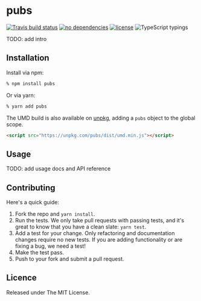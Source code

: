 # pubs

[![Travis build status](https://img.shields.io/travis/martinandert/pubs/master.svg)](https://travis-ci.org/martinandert/pubs)
[![no dependencies](https://img.shields.io/badge/dependencies-none-brightgreen.svg)](https://npmjs.com/package/pubs)
[![license](https://img.shields.io/github/license/martinandert/pubs.svg)](https://github.com/martinandert/pubs/blob/master/LICENSE.txt)
![TypeScript typings](https://img.shields.io/badge/types-TypeScript-blue.svg)

TODO: add intro

## Installation

Install via npm:

```bash
% npm install pubs
```

Or via yarn:

```bash
% yarn add pubs
```

The UMD build is also available on [unpkg](https://unpkg.com/), adding a `pubs` object to the global scope.

```html
<script src="https://unpkg.com/pubs/dist/umd.min.js"></script>
```


## Usage

TODO: add usage docs and API reference


## Contributing

Here's a quick guide:

1. Fork the repo and `yarn install`.
2. Run the tests. We only take pull requests with passing tests, and it's great to know that you have a clean slate: `yarn test`.
3. Add a test for your change. Only refactoring and documentation changes require no new tests. If you are adding functionality or are fixing a bug, we need a test!
4. Make the test pass.
5. Push to your fork and submit a pull request.


## Licence

Released under The MIT License.
